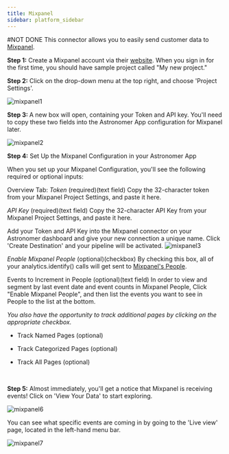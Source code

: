 ```yaml
---
title: Mixpanel
sidebar: platform_sidebar
---
```

#NOT DONE
This connector allows you to easily send customer data to [Mixpanel](https://mixpanel.com/).  

**Step 1:** Create a Mixpanel account via their [website](http://www.mixpanel.com).  When you sign in for the first time, you should have sample project called "My new project."  

**Step 2:** Click on the drop-down menu at the top right, and choose 'Project Settings'.

![mixpanel1](/1.0/assets/img/guides/streaming/clickstream/mixpanel/mixpanel1.png)

<b>Step 3: </b> A new box will open, containing your Token and API key.  You'll need to copy these two fields into the Astronomer App configuration for Mixpanel later.

![mixpanel2](/1.0/assets/img/guides/streaming/clickstream/mixpanel/mixpanel2.png)

**Step 4:** Set Up the Mixpanel Configuration in your Astronomer App

When you set up your Mixpanel Configuration, you'll see the following required or optional inputs:

Overview Tab:
*Token* (required)(text field)
Copy the 32-character token from your Mixpanel Project Settings, and paste it here.

*API Key* (required)(text field)
Copy the 32-character API Key from your Mixpanel Project Settings, and paste it here.

Add your Token and API Key into the Mixpanel connector on your Astronomer dashboard and give your new connection a unique name. Click 'Create Destination' and your pipeline will be activated.
![mixpanel3](/1.0/assets/img/guides/streaming/clickstream/mixpanel/mixpanel3.gif)

*Enable Mixpanel People* (optional)(checkbox)
By checking this box, all of your analytics.identify() calls will get sent to [Mixpanel's People](https://mixpanel.com/people/).

Events to Increment in People (optional)(text field)
In order to view and segment by last event date and event counts in Mixpanel People, Click "Enable Mixpanel People", and then list the events you want to see in People to the list at the bottom.

*You also have the opportunity to track additional pages by clicking on the appropriate checkbox.*

* Track Named Pages (optional) 

* Track Categorized Pages (optional)

* Track All Pages (optional)


<br>

**Step 5:** Almost immediately, you'll get a notice that Mixpanel is receiving events! Click on 'View Your Data' to start exploring.

![mixpanel6](/1.0/assets/img/guides/streaming/clickstream/mixpanel/mixpanel6.png)

You can see what specific events are coming in by going to the 'Live view' page, located in the left-hand menu bar.

![mixpanel7](/1.0/assets/img/guides/streaming/clickstream/mixpanel/mixpanel7.png)

